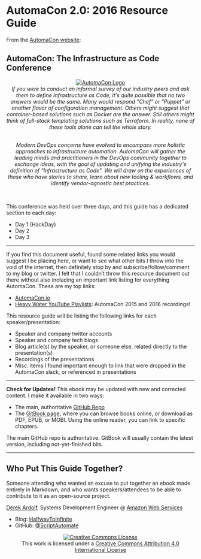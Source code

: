 # AutomaCon 2.0: 2016 Resource Guide

From the [AutomaCon website](http://www.automacon.io/):

## AutomaCon: The Infrastructure as Code Conference

<center><a rel="logo" href="http://www.automacon.io/"><img alt="AutomaCon Logo" style="border-width:0" src="http://www.automacon.io/img/logo-full-color.png" /></a></center>

<center><i>If you were to conduct an informal survey of our industry peers and ask them to define Infrastructure as Code, it's quite possible that no two answers would be the same. Many would respond "Chef" or "Puppet" or another flavor of configuration management. Others might suggest that container-based solutions such as Docker are the answer. Still others might think of full-stack templating solutions such as Terraform. In reality, none of these tools alone can tell the whole story.</br></br>

Modern DevOps concerns have evolved to encompass more holistic approaches to infrastructure automation. AutomaCon will gather the leading minds and practitioners in the DevOps community together to exchange ideas, with the goal of updating and unifying the industry's definition of "Infrastructure as Code". We will draw on the experiences of those who have stories to share, learn about new tooling & workflows, and identify vendor-agnostic best practices.</i></center></br>

This conference was held over three days, and this guide has a dedicated section to each day:
 * Day 1 (HackDay)
 * Day 2
 * Day 3

---

If you find this document useful, found some related links you would suggest I be placing here, or want to see what other bits I throw into the void of the internet, then definitely stop by and subscribe/follow/comment to my blog or twitter.
I felt that I couldn’t throw this resource document out there without also including an important link listing for everything AutomaCon. These are my top links:

* [AutomaCon.io](http://www.automacon.io/)
* [Heavy Water YouTube Playlists](https://www.youtube.com/user/heavywaterops): AutomaCon 2015 and 2016 recordings!

This resource guide will be listing the following links for each speaker/presentation:

* Speaker and company twitter accounts
* Speaker and company tech blogs
* Blog article(s) by the speaker, or someone else, related directly to the presentation(s)
* Recordings of the presentations
* Misc. items I found important enough to link that were dropped in the AutomaCon slack, or referenced in presentations

---

**Check for Updates!** This ebook may be updated with new and corrected content. I make it available in two ways:

* The main, authoritative [GitHub Repo](https://github.com/ScriptAutomate/automacon-2016-resource-guide)
* The [GitBook page](https://www.gitbook.com/book/scriptautomate/automacon-2-0-resource-guide), where you can browse books online, or download as PDF, EPUB, or MOBI. Using the online reader, you can link to specific chapters.

The main GitHub repo is authoritative. GitBook will usually contain the latest version, including not-yet-finished bits.

---

## Who Put This Guide Together?

Someone attending who wanted an excuse to put together an ebook made entirely in Markdown, and who wants speakers/attendees to be able to contribute to it as an open-source project.

[Derek Ardolf](), Systems Development Engineer @ [Amazon Web Services]()

* Blog: [HalfwayToInfinite](https://HalfwayToInfinite.com)
* GitHub: [@ScriptAutomate](https://github.com/scriptautomate)

<center><a rel="license" href="http://creativecommons.org/licenses/by/4.0/"><img alt="Creative Commons License" style="border-width:0" src="https://i.creativecommons.org/l/by/4.0/88x31.png" /></a><br />This work is licensed under a <a rel="license" href="http://creativecommons.org/licenses/by/4.0/">Creative Commons Attribution 4.0 International License</a></center>
